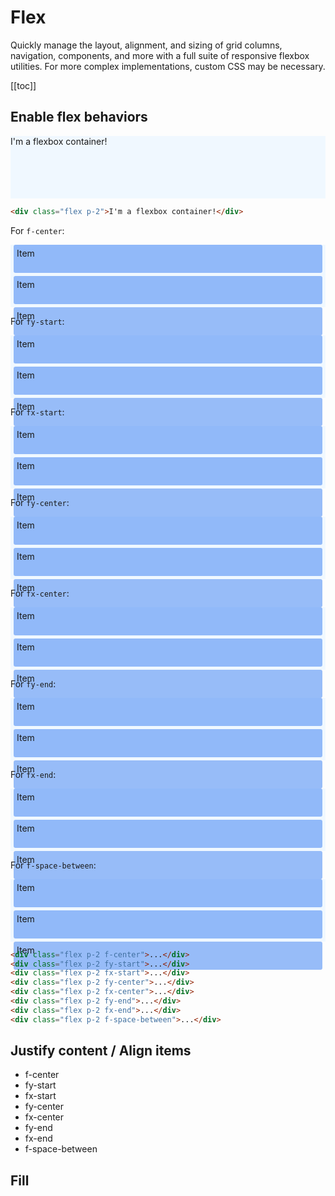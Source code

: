 # Flex

Quickly manage the layout, alignment, and sizing of grid columns, navigation, components, and more with a full suite of responsive flexbox utilities. For more complex implementations, custom CSS may be necessary. 

[[toc]]
<style> 
.flex-demo{
    background:aliceblue;
    height:100px;
}
.flex-demo .item{
    background:#4285f48a;
    padding:5px;
    margin:5px;
    border-radius:3px;
    height:35px;

}
</style>
## Enable flex behaviors

<div class="flex flex-demo p-2 my-5">I'm a flexbox container!</div>


```html
<div class="flex p-2">I'm a flexbox container!</div>
```

For `f-center`:
<div class="flex flex-demo p-2 f-center">
    <div class="item">Item</div>
    <div class="item">Item</div>
    <div class="item">Item</div>
</div>

For `fy-start`:
<div class="flex flex-demo p-2 fy-start">
    <div class="item">Item</div>
    <div class="item">Item</div>
    <div class="item">Item</div>
</div>

 

For `fx-start`:
<div class="flex flex-demo p-2 fx-start">
    <div class="item">Item</div>
    <div class="item">Item</div>
    <div class="item">Item</div>
</div>

 

For `fy-center`:
<div class="flex flex-demo p-2 fy-center">
    <div class="item">Item</div>
    <div class="item">Item</div>
    <div class="item">Item</div>
</div>

 

For `fx-center`:
<div class="flex p-2  flex-demo fx-center">
    <div class="item">Item</div>
    <div class="item">Item</div>
    <div class="item">Item</div>
</div>

 
 

For `fy-end`:
<div class="flex p-2  flex-demo fy-end">
    <div class="item">Item</div>
    <div class="item">Item</div>
    <div class="item">Item</div>
</div>

 

For `fx-end`:
<div class="flex p-2  flex-demo fx-end">
    <div class="item">Item</div>
    <div class="item">Item</div>
    <div class="item">Item</div>
</div>



For `f-space-between`:
<div class="flex p-2  flex-demo f-space-between">
    <div class="item">Item</div>
    <div class="item">Item</div>
    <div class="item">Item</div>
</div>

```html
<div class="flex p-2 f-center">...</div>
<div class="flex p-2 fy-start">...</div>
<div class="flex p-2 fx-start">...</div>
<div class="flex p-2 fy-center">...</div>
<div class="flex p-2 fx-center">...</div>
<div class="flex p-2 fy-end">...</div>
<div class="flex p-2 fx-end">...</div>
<div class="flex p-2 f-space-between">...</div>
```

## Justify content / Align items

*    f-center
*    fy-start
*    fx-start
*    fy-center
*    fx-center
*    fy-end
*    fx-end
*    f-space-between

## Fill